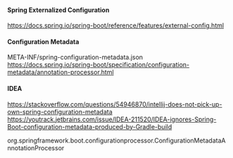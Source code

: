 #### Spring Externalized Configuration
https://docs.spring.io/spring-boot/reference/features/external-config.html

#### Configuration Metadata
META-INF/spring-configuration-metadata.json
https://docs.spring.io/spring-boot/specification/configuration-metadata/annotation-processor.html

#### IDEA
https://stackoverflow.com/questions/54946870/intellij-does-not-pick-up-own-spring-configuration-metadata
https://youtrack.jetbrains.com/issue/IDEA-211520/IDEA-ignores-Spring-Boot-configuration-metadata-produced-by-Gradle-build

org.springframework.boot.configurationprocessor.ConfigurationMetadataAnnotationProcessor